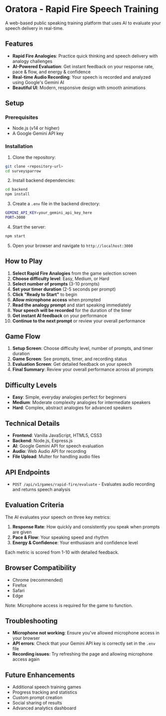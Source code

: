 # Oratora - Rapid Fire Speech Training

A web-based public speaking training platform that uses AI to evaluate your speech delivery in real-time.

## Features

- **Rapid Fire Analogies**: Practice quick thinking and speech delivery with analogy challenges
- **AI-Powered Evaluation**: Get instant feedback on your response rate, pace & flow, and energy & confidence
- **Real-time Audio Recording**: Your speech is recorded and analyzed using Google's Gemini AI
- **Beautiful UI**: Modern, responsive design with smooth animations

## Setup

### Prerequisites

- Node.js (v14 or higher)
- A Google Gemini API key

### Installation

1. Clone the repository:
```bash
git clone <repository-url>
cd surveysparrow
```

2. Install backend dependencies:
```bash
cd backend
npm install
```

3. Create a `.env` file in the backend directory:
```bash
GEMINI_API_KEY=your_gemini_api_key_here
PORT=3000
```

4. Start the server:
```bash
npm start
```

5. Open your browser and navigate to `http://localhost:3000`

## How to Play

1. **Select Rapid Fire Analogies** from the game selection screen
2. **Choose difficulty level**: Easy, Medium, or Hard
3. **Select number of prompts** (3-10 prompts)
4. **Set your timer duration** (2-5 seconds per prompt)
5. **Click "Ready to Start"** to begin
6. **Allow microphone access** when prompted
7. **Read the analogy prompt** and start speaking immediately
8. **Your speech will be recorded** for the duration of the timer
9. **Get instant AI feedback** on your performance
10. **Continue to the next prompt** or review your overall performance

## Game Flow

1. **Setup Screen**: Choose difficulty level, number of prompts, and timer duration
2. **Game Screen**: See prompts, timer, and recording status
3. **Evaluation Screen**: Get detailed feedback on your speech
4. **Final Summary**: Review your overall performance across all prompts

## Difficulty Levels

- **Easy**: Simple, everyday analogies perfect for beginners
- **Medium**: Moderate complexity analogies for intermediate speakers
- **Hard**: Complex, abstract analogies for advanced speakers

## Technical Details

- **Frontend**: Vanilla JavaScript, HTML5, CSS3
- **Backend**: Node.js, Express.js
- **AI**: Google Gemini API for speech evaluation
- **Audio**: Web Audio API for recording
- **File Upload**: Multer for handling audio files

## API Endpoints

- `POST /api/v1/games/rapid-fire/evaluate` - Evaluates audio recording and returns speech analysis

## Evaluation Criteria

The AI evaluates your speech on three key metrics:

1. **Response Rate**: How quickly and consistently you speak when prompts are given
2. **Pace & Flow**: Your speaking speed and rhythm
3. **Energy & Confidence**: Your enthusiasm and confidence level

Each metric is scored from 1-10 with detailed feedback.

## Browser Compatibility

- Chrome (recommended)
- Firefox
- Safari
- Edge

Note: Microphone access is required for the game to function.

## Troubleshooting

- **Microphone not working**: Ensure you've allowed microphone access in your browser
- **API errors**: Check that your Gemini API key is correctly set in the `.env` file
- **Recording issues**: Try refreshing the page and allowing microphone access again

## Future Enhancements

- Additional speech training games
- Progress tracking and statistics
- Custom prompt creation
- Social sharing of results
- Advanced analytics dashboard
